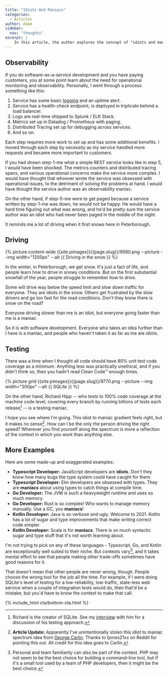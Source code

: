 ```yaml
---
title: "Idiots And Maniacs"
categories:
  - Articles
author: Adam
sidebar:
  nav: "thoughts"
excerpt: |
    In this article, the author explores the concept of "idiots and maniacs" in software development, drawing parallels to driving in the snow. They discuss how different approaches and perspectives can be seen as either idiotic or maniacal depending on one's own context and experience. The article highlights the importance of understanding different trade-offs and contexts in order to make informed decisions in software development.
---
```

## Observability

If you do software-as-a-service development and you have paying customers, you at some point learn about the need for operational monitoring and observability. Personally, I went through a process something like this:

1. Service has some basic [logging](/blog/understanding-docker-logging-and-log-files) and an uptime alert.
1. Service has a health-check endpoint, is deployed in triplicate behind a load balancer.
1. Logs are real-time shipped to Splunk / ELK Stack.
1. Metrics set up in Datadog / Prometheus with paging.
1. Distributed Tracing set up for debugging across services.
1. And so on.

Each step requires more work to set up and has some additional benefits. I moved through each step by necessity as my service handled more requests and became more important to customers.

If you had shown step-1-me what a simple REST service looks like in step 5, I would have been shocked. The metrics counters and distributed tracing spans, and various operational concerns make the service more complex. I would have thought that whoever wrote the service was obsessed with operational issues, to the detriment of solving the problems at hand. I would have thought the service author was an observability maniac.

On the other hand, if step-5-me were to get paged because a service written by step-1-me was down, he would not be happy. He would have a hard time figuring out what was wrong, and he'd be pretty sure the service author was an idiot who had never been paged in the middle of the night.

It reminds me a lot of driving when it first snows here in Peterborough.

## Driving

 {% picture content-wide {{site.pimages}}{{page.slug}}/9580.png --picture --img width="1200px" --alt {{ Driving in the snow }} %}

In the winter, in Peterborough, we get snow. It's just a fact of life, and people learn how to drive in snowy conditions. But on the first substantial snowfall of the year, people struggle to remember how to drive.

Some will drive way below the speed limit and slow down traffic for everyone. They are idiots in the snow. Others get frustrated by the slow drivers and go too fast for the road conditions. Don't they know there is snow on the road?

Everyone driving slower than me is an idiot, but everyone going faster than me is a maniac.

So it is with software development. Everyone who takes an idea further than I have is a maniac, and people who haven't taken it as far as me are idiots.

## Testing

There was a time when I thought all code should have 80% unit test code coverage as a minimum. Anything less was practically unethical, and if you didn't think so, then you hadn't read Clean Code™️ enough times.

<div class="align-right">
 {% picture grid {{site.pimages}}{{page.slug}}/9770.png --picture --img width="300px" --alt {{ SQLite }} %}
</div>

On the other hand, Richard Hipp -- who tests to 100% code coverage at the machine code level, covering every branch by running billions of tests each release[^1] -- is a testing maniac.

I hope you see where I'm going. This idiot to maniac gradient feels right, but it makes no sense[^2]. How can I be the only the person driving the right speed? Wherever you find yourself along the spectrum is more a reflection of the context in which you work than anything else.

## More Examples

Here are some made-up and exaggerated examples:

- **Typescript Developer:** JavaScript developers are **idiots**. Don't they know how many bugs the type system could have caught for them.  
- **Typescript Developer:** Elm developers are obsessed with types. They are **maniacs** about using types to catch things at compile time.
- **Go Developer:** The JVM is such a heavyweight runtime and uses so much memory.
- **Go Developer:** Rust is so complex! Who wants to manage memory manually. Use a GC, you **maniacs**!
- **Kotlin Developer:** Java is so verbose and ugly. Welcome to 2021. Kotlin has a lot of sugar and type improvements that make writing correct code simpler.
- **Kotlin Developer:** Scala is for **maniacs**. There is so much syntactic sugar and type stuff that it's not worth learning about.

I'm not trying to pick on any of these languages - Typescript, Go, and Kotlin are exceptionally well suited to their niche. But contexts vary[^3], and it takes mental effort to see that people making other trade-offs sometimes have good reasons for it.

That doesn't mean that other people are never wrong, though. People choose the wrong tool for the job all the time. For example, if I were doing SQLite's level of testing for a low-reliability, low-traffic, state-less web service when a couple of integration tests would do, then that'd be a mistake, but you'd have to know the context to make that call.

{% include_html cta/bottom-cta.html %}

[^1]: Richard is the creator of SQLite. See my [interview](https://corecursive.com/066-sqlite-with-richard-hipp/#billions-of-tests) with him for a discussion of his testing approach.
[^2]: **Article Update:** Apparently I've unintentionally stolen this idiot to maniac spectrum idea from [George Carlin](https://www.youtube.com/watch?v=XWPCE2tTLZQ). Thanks to tjones21xx on Reddit for pointing this out. All credit for this idea goes to Carlin.

[^3]: Personal and team familiarity can also be part of the context. PHP may not seem to be the best choice for building a command-line tool, but if it's a small tool used by a team of PHP developers, then it might be the best choice.
